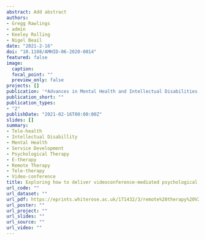 ```yaml
---
abstract: Add abstract
authors:
- Gregg Rawlings
- admin
- Keeley Rolling
- Nigel Beail
date: "2021-2-16"
doi: "10.1108/AMHID-06-2020-0014"
featured: false
image:
  caption:
  focal_point: ""
  preview_only: false
projects: []
publication: '*Advances in Mental Health and Intellectual Disabilities, 15*(1)'
publication_short: ""
publication_types:
- "2"
publishDate: "2021-02-16T00:00:00Z"
slides: []
summary:
- Tele-health
- Intellectual Disabillity
- Mental Health
- Service Development
- Psychological Therapy
- E-therapy
- Remote Therapy
- Tele-therapy
- Video-conference
title: Exploring how to deliver videoconference-mediated psychological therapy to adults with an intellectual disability during the coronavirus pandemic
url_code: ""
url_dataset: ""
url_pdf: https://eprints.whiterose.ac.uk/171432/3/remote%20therapy%20V2%20clean%20copy.pdf
url_poster: ""
url_project: ""
url_slides: ""
url_source: ""
url_video: ""
---
```

